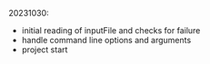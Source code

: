20231030: 
 - initial reading of inputFile and checks for failure
 - handle command line options and arguments
 - project start